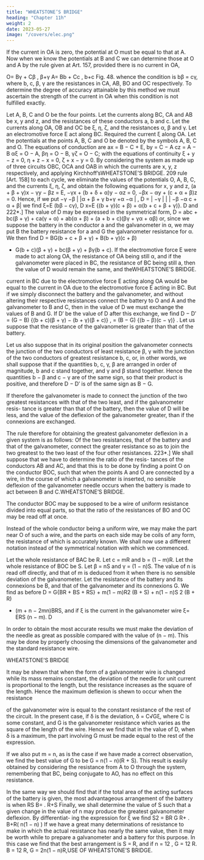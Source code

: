 ```yaml
---
title: "WHEATSTONE’S BRIDGE"
heading: "Chapter 11h"
weight: 2
date: 2023-05-27
image: "/covers/elec.png"
---
```



If the current in OA is zero, the potential at O
must be equal to that at A. Now when we know the
potentials at B and C we can determine those at O
and A by the rule given at Art. 157, provided there
is no current in OA,

O=
Bγ + Cβ
,
β+γ
A=
Bb + Cc
,
b+c
Fig. 48.
whence the condition is
bβ = cγ,
where b, c, β, γ are the resistances in CA, AB, BO and OC respectively.
To determine the degree of accuracy attainable by this method we must
ascertain the strength of the current in OA when this condition is not fulfilled
exactly.

Let A, B, C and O be the four points. Let the currents along BC, CA and
AB be x, y and z, and the resistances of these conductors a, b and c. Let the
currents along OA, OB and OC be ξ, η, ζ, and the resistances α, β and γ. Let
an electromotive force E act along BC. Required the current ξ along OA.
Let the potentials at the points A, B, C and O be denoted by the symbols
A, B, C and O. The equations of conduction are
ax = B − C + E,
by = C − A
cz = A − B
αξ = O − A,
βη = O − B,
γζ = O − C;
with the equations of continuity
ξ + y − z = 0,
η + z − x = 0,
ζ + x − y = 0.
By considering the system as made up of three circuits OBC, OCA and
OAB in which the currents are x, y, z respectively, and applying Kirchhoff’sWHEATSTONE’S BRIDGE.
209
rule [Art. 158] to each cycle, we eliminate the values of the potentials O, A,
B, C, and the currents ξ, η, ζ, and obtain the following equations for x, y and
z,
(a + β + γ)x − γy − βz = E,
−γx + (b + δ + α)y − αz = 0,
−βx − αy + (c + α + β)z = 0.
Hence, if we put
−γ
−β |
|α + β + γ
b+γ +α
−α | ,
D = | −γ
|
|
| −β
−α
c + α + β|
we find
ξ=E
(bβ − cγ),
D
x=E
{(b + γ)(c + β) + α(b + c + β + γ)}.
D
and
222*.] The value of D may be expressed in the symmetrical form,
D = abc + bc(β + γ) + ca(γ + α) + ab(α + β) + (a + b + c)(βγ + γα + αβ)
or, since we suppose the battery in the conductor a and the galvanometer in α,
we may put B the battery resistance for a and G the galvanometer resistance
for α. We then find
D = BG(b + c + β + γ) + B(b + γ)(c + β)
+ G(b + c)(β + γ) + bc(β + γ) + βγ(b + c).
If the electromotive force E were made to act along OA, the resistance of
OA being still α, and if the galvanometer were placed in BC, the resistance
of BC being still a, then the value of D would remain the same, and theWHEATSTONE’S BRIDGE.

current in BC due to the electromotive force E acting along OA would be
equal to the current in OA due to the electromotive force E acting in BC.
But if we simply disconnect the battery and the galvanometer, and without
altering their respective resistances connect the battery to O and A and the
galvanometer to B and C, then in the value of D we must exchange the values
of B and G. If D′ be the value of D after this exchange, we find
D − D′ = (G − B) {(b + c)(β + γ) − (b + γ)(β + c)} ,
= (B − G) {(b − β)(c − γ)} .
Let us suppose that the resistance of the galvanometer is greater than that
of the battery.

Let us also suppose that in its original position the galvanometer connects
the junction of the two conductors of least resistance β, γ with the junction
of the two conductors of greatest resistance b, c, or, in other words, we shall
suppose that if the quantities b, c, γ, β are arranged in order of magnitude, b
and c stand together, and γ and β stand together. Hence the quantities b − β
and c − γ are of the same sign, so that their product is positive, and therefore
D − D′ is of the same sign as B − G.

If therefore the galvanometer is made to connect the junction of the two
greatest resistances with that of the two least, and if the galvanometer resis-
tance is greater than that of the battery, then the value of D will be less, and
the value of the deflexion of the galvanometer greater, than if the connexions
are exchanged.

The rule therefore for obtaining the greatest galvanometer deflexion in a
given system is as follows:
Of the two resistances, that of the battery and that of the galvanometer,
connect the greater resistance so as to join the two greatest to the two least
of the four other resistances.
223*.] We shall suppose that we have to determine the ratio of the resis-
tances of the conductors AB and AC, and that this is to be done by finding
a point O on the conductor BOC, such that when the points A and O are
connected by a wire, in the course of which a galvanometer is inserted, no
sensible deflexion of the galvanometer needle occurs when the battery is made
to act between B and C.WHEATSTONE’S BRIDGE.

The conductor BOC may be supposed to be a wire of uniform resistance
divided into equal parts, so that the ratio of the resistances of BO and OC
may be read off at once.

Instead of the whole conductor being a uniform wire, we may make the
part near O of such a wire, and the parts on each side may be coils of any
form, the resistance of which is accurately known.
We shall now use a different notation instead of the symmetrical notation
with which we commenced.

Let the whole resistance of BAC be R.
Let c = mR and b = (1 − m)R.
Let the whole resistance of BOC be S.
Let β = nS and γ = (1 − n)S.
The value of n is read off directly, and that of m is deduced from it when
there is no sensible deviation of the galvanometer.
Let the resistance of the battery and its connexions be B, and that of the
galvanometer and its connexions G.
We find as before
D = G{BR + BS + RS} + m(1 − m)R2 (B + S) + n(1 − n)S 2 (B + R)
+ (m + n − 2mn)BRS,
and if ξ is the current in the galvanometer wire
ξ=
ERS
(n − m).
D

In order to obtain the most accurate results we must make the deviation
of the needle as great as possible compared with the value of (n − m). This
may be done by properly choosing the dimensions of the galvanometer and
the standard resistance wire.

WHEATSTONE’S BRIDGE


It may be shewn that when the form of a galvanometer wire is changed
while its mass remains constant, the deviation of the needle for unit current
is proportional to the length, but the resistance increases as the square of the
length. Hence the maximum deflexion is shewn to occur when the resistance

of the galvanometer wire is equal to the constant resistance of the rest of the
circuit.
In the present case, if δ is the deviation,
δ = C√Gξ,
where C is some constant, and G is the galvanometer resistance which varies
as the square of the length of the wire. Hence we find that in the value of D,
when δ is a maximum, the part involving G must be made equal to the rest
of the expression.

If we also put m = n, as is the case if we have made a correct observation,
we find the best value of G to be
G = n(1 − n)(R + S).
This result is easily obtained by considering the resistance from A to O
through the system, remembering that BC, being conjugate to AO, has no
effect on this resistance.

In the same way we should find that if the total area of the acting surfaces
of the battery is given, the most advantageous arrangement of the battery is
when
RS
B=
.
R+S
Finally, we shall determine the value of S such that a given change in the
value of n may produce the greatest galvanometer deflexion. By differentiat-
ing the expression for ξ we find
S2 =
BR
G
R+
.
B+R(
n(1 − n) )
If we have a great many determinations of resistance to make in which the
actual resistance has nearly the same value, then it may be worth while to
prepare a galvanometer and a battery for this purpose. In this case we find
that the best arrangement is
S = R,
and if n = 12 , G = 12 R.
B = 12 R,
G = 2n(1 − n)R,USE OF WHEATSTONE’S BRIDGE.

